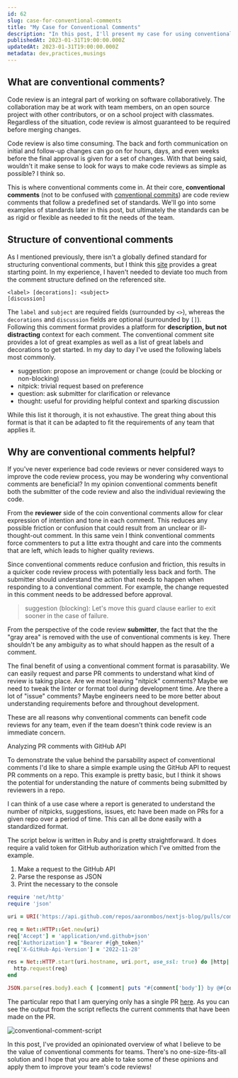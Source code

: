```yaml
---
id: 62
slug: case-for-conventional-comments
title: "My Case for Conventional Comments"
description: "In this post, I'll present my case for using conventional comments in code reviews. I've used and been an advocate of conventional comments for about a year. I hope to share the benefits so others can adopt their own standards for code review. Let's dive in!"
publishedAt: 2023-01-31T19:00:00.000Z
updatedAt: 2023-01-31T19:00:00.000Z
metadata: dev,practices,musings
---
```


## What are conventional comments?

Code review is an integral part of working on software collaboratively. The collaboration may be at work with team members, on an open source project with other contributors, or on a school project with classmates. Regardless of the situation, code review is almost guaranteed to be required before merging changes.

Code review is also time consuming. The back and forth communication on initial and follow-up changes can go on for hours, days, and even weeks before the final approval is given for a set of changes. With that being said, wouldn't it make sense to look for ways to make code reviews as simple as possible? I think so.

This is where conventional comments come in. At their core, **conventional comments** (not to be confused with [conventional commits](https://www.conventionalcommits.org/en/v1.0.0/)) are code review comments that follow a predefined set of standards. We'll go into some examples of standards later in this post, but ultimately the standards can be as rigid or flexible as needed to fit the needs of the team.

## Structure of conventional comments

As I mentioned previously, there isn't a globally defined standard for structuring conventional comments, but I think this [site](https://conventionalcomments.org/) provides a great starting point. In my experience, I haven't needed to deviate too much from the comment structure defined on the referenced site.

```
<label> [decorations]: <subject>
[discussion]
```

The `label` and `subject` are required fields (surrounded by `<>`), whereas the `decorations` and `discussion` fields are optional (surrounded by `[]`). Following this comment format provides a platform for **description, but not distracting** context for each comment. The conventional comment site provides a lot of great examples as well as a list of great labels and decorations to get started. In my day to day I've used the following labels most commonly.

- suggestion: propose an improvement or change (could be blocking or non-blocking)
- nitpick: trivial request based on preference
- question: ask submitter for clarification or relevance
- thought: useful for providing helpful context and sparking discussion

While this list it thorough, it is not exhaustive. The great thing about this format is that it can be adapted to fit the requirements of any team that applies it.

## Why are conventional comments helpful?

If you've never experience bad code reviews or never considered ways to improve the code review process, you may be wondering why conventional comments are beneficial? In my opinion conventional comments benefit both the submitter of the code review and also the individual reviewing the code.

From the **reviewer** side of the coin conventional comments allow for clear expression of intention and tone in each comment. This reduces any possible friction or confusion that could result from an unclear or ill-thought-out comment. In this same vein I think conventional comments force commenters to put a litte extra thought and care into the comments that are left, which leads to higher quality reviews.

Since conventional comments reduce confusion and friction, this results in a quicker code review process with potentially less back and forth. The submitter should understand the action that needs to happen when responding to a conventional comment. For example, the change requested in this comment needs to be addressed before approval.

> suggestion (blocking): Let's move this guard clause earlier to exit sooner in the case of failure.

From the perspective of the code review **submitter**, the fact that the the "gray area" is removed with the use of conventional comments is key. There shouldn't be any ambiguity as to what should happen as the result of a comment.

The final benefit of using a conventional comment format is parasability. We can easily request and parse PR comments to understand what kind of review is taking place. Are we most leaving "nitpick" comments? Maybe we need to tweak the linter or format tool during development time. Are there a lot of "issue" comments? Maybe engineers need to be more better about understanding requirements before and throughout development.

These are all reasons why conventional comments can benefit code reviews for any team, even if the team doesn't think code review is an immediate concern.

Analyzing PR comments with GitHub API

To demonstrate the value behind the parsability aspect of conventional comments I'd like to share a simple example using the GitHub API to request PR comments on a repo. This example is pretty basic, but I think it shows the potential for understanding the nature of comments being submitted by reviewers in a repo.

I can think of a use case where a report is generated to understand the number of nitpicks, suggestions, issues, etc have been made on PRs for a given repo over a period of time. This can all be done easily with a standardized format.

The script below is written in Ruby and is pretty straightforward. It does require a valid token for GitHub authorization which I've omitted from the example.

1. Make a request to the GitHub API
2. Parse the response as JSON
3. Print the necessary to the console

```ruby
require 'net/http'
require 'json'

uri = URI('https://api.github.com/repos/aaronmbos/nextjs-blog/pulls/comments')

req = Net::HTTP::Get.new(uri)
req['Accept'] = 'application/vnd.github+json'
req['Authorization'] = "Bearer #{gh_token}"
req['X-GitHub-Api-Version'] = '2022-11-28'

res = Net::HTTP.start(uri.hostname, uri.port, use_ssl: true) do |http|
  http.request(req)
end

JSON.parse(res.body).each { |comment| puts "#{comment['body']} by @#{comment['user']['login']}" }
```

The particular repo that I am querying only has a single PR [here](https://github.com/aaronmbos/nextjs-blog/pull/1). As you can see the output from the script reflects the current comments that have been made on the PR.

![conventional-comment-script](https://res.cloudinary.com/aaron-bos/image/upload/v1675131516/conventional-comment-script_qrkq66.png)

In this post, I've provided an opinionated overview of what I believe to be the value of conventional comments for teams. There's no one-size-fits-all solution and I hope that you are able to take some of these opinions and apply them to improve your team's code reviews!
